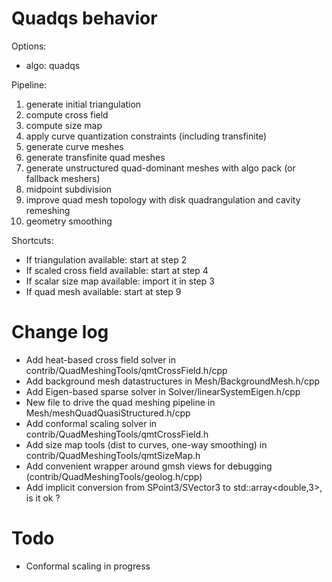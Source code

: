 # Quadqs behavior

Options:

- algo: quadqs

Pipeline:

1. generate initial triangulation
2. compute cross field
3. compute size map 
4. apply curve quantization constraints (including transfinite)
5. generate curve meshes
6. generate transfinite quad meshes
7. generate unstructured quad-dominant meshes with algo pack (or fallback meshers)
8. midpoint subdivision
9. improve quad mesh topology with disk quadrangulation and cavity remeshing
10. geometry smoothing

Shortcuts:

- If triangulation available: start at step 2
- If scaled cross field available: start at step 4
- If scalar size map available: import it in step 3
- If quad mesh available: start at step 9


# Change log

- Add heat-based cross field solver in contrib/QuadMeshingTools/qmtCrossField.h/cpp
- Add background mesh datastructures in Mesh/BackgroundMesh.h/cpp
- Add Eigen-based sparse solver in Solver/linearSystemEigen.h/cpp
- New file to drive the quad meshing pipeline in Mesh/meshQuadQuasiStructured.h/cpp
- Add conformal scaling solver in contrib/QuadMeshingTools/qmtCrossField.h
- Add size map tools (dist to curves, one-way smoothing) in contrib/QuadMeshingTools/qmtSizeMap.h
- Add convenient wrapper around gmsh views for debugging (contrib/QuadMeshingTools/geolog.h/cpp)
- Add implicit conversion from SPoint3/SVector3 to std::array<double,3>, is it ok ?

# Todo

- Conformal scaling in progress


